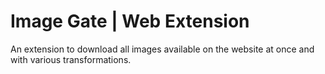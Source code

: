 # Image Gate | Web Extension

An extension to download all images available on the website at once and with various transformations.
